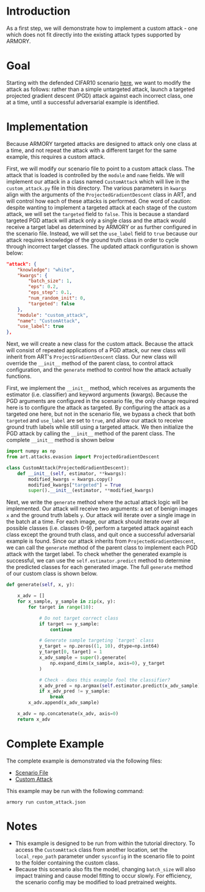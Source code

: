 # Introduction
As a first step, we will demonstrate how to implement a custom attack - one which does not fit directly into the existing attack types supported by ARMORY.

# Goal
Starting with the defended CIFAR10 scenario [here](../official_scenario_configs/cifar10_baseline.json), we want to modify the attack as follows: rather than a simple untargeted attack, launch a targeted projected gradient descent (PGD) attack against each incorrect class, one at a time, until a successful adversarial example is identified.

# Implementation
Because ARMORY targeted attacks are designed to attack only one class at a time, and not repeat the attack with a different target for the same example, this requires a custom attack.

First, we will modify our scenario file to point to a custom attack class.  The attack that is loaded is controlled by the `module` and `name` fields.  We will implement our attack in a class named `CustomAttack` which will live in the `custom_attack.py` file in this directory.  The various parameters in `kwargs` align with the arguments of the `ProjectedGradientDescent` class in ART, and will control how each of these attacks is performed.  One word of caution: despite wanting to implement a targeted attack at each stage of the custom attack, we will set the `targeted` field to `false`.  This is because a standard targeted PGD attack will attack only a single class and the attack would receive a target label as determined by ARMORY or as further configured in the scenario file.  Instead, we will set the `use_label` field to `true` because our attack requires knowledge of the ground truth class in order to cycle through incorrect target classes.  The updated attack configuration is shown below:

```json
"attack": {
    "knowledge": "white",
    "kwargs": {
        "batch_size": 1,
        "eps": 0.2,
        "eps_step": 0.1,
        "num_random_init": 0,
        "targeted": false
    },
    "module": "custom_attack",
    "name": "CustomAttack",
    "use_label": true
},
```

Next, we will create a new class for the custom attack.  Because the attack will consist of repeated applications of a PGD attack, our new class will inherit from ART's `ProjectGradientDescent` class.  Our new class will override the `__init__` method of the parent class, to control attack configuration, and the `generate` method to control how the attack actually functions.

First, we implement the `__init__` method, which receives as arguments the estimator (i.e. classifier) and keyword arguments (kwargs).  Because the PGD arguments are configured in the scenario file, the only change required here is to configure the attack as targeted.  By configuring the attack as a targeted one here, but not in the scenario file, we bypass a check that both `targeted` and `use_label` are set to `true`, and allow our attack to receive ground truth labels while still using a targeted attack.  We then initialize the PGD attack by calling the `__init__` method of the parent class.  The complete `__init__` method is shown below

```python
import numpy as np
from art.attacks.evasion import ProjectedGradientDescent

class CustomAttack(ProjectedGradientDescent):
    def __init__(self, estimator, **kwargs):
        modified_kwargs = kwargs.copy()
        modified_kwargs["targeted"] = True
        super().__init__(estimator, **modified_kwargs)
```

Next, we write the `generate` method where the actual attack logic will be implemented.  Our attack will receive two arguments: a set of benign images `x` and the ground truth labels `y`.  Our attack will iterate over a single image in the batch at a time.  For each image, our attack should iterate over all possible classes (i.e. classes 0-9), perform a targeted attack against each class except the ground truth class, and quit once a successful adversarial example is found.  Since our attack inherits from `ProjectedGradientDescent`, we can call the `generate` method of the parent class to implement each PGD attack with the target label.  To check whether the generated example is successful, we can use the `self.estimator.predict` method to determine the predicted classes for each generated image.  The full `generate` method of our custom class is shown below.

```python
def generate(self, x, y):

    x_adv = []
    for x_sample, y_sample in zip(x, y):
        for target in range(10):

            # Do not target correct class
            if target == y_sample:
                continue

            # Generate sample targeting `target` class
            y_target = np.zeros((1, 10), dtype=np.int64)
            y_target[0, target] = 1
            x_adv_sample = super().generate(
                np.expand_dims(x_sample, axis=0), y_target
            )

            # Check - does this example fool the classifier?
            x_adv_pred = np.argmax(self.estimator.predict(x_adv_sample))
            if x_adv_pred != y_sample:
                break
        x_adv.append(x_adv_sample)

    x_adv = np.concatenate(x_adv, axis=0)
    return x_adv
```

# Complete Example
The complete example is demonstrated via the following files:
* [Scenario File](./custom_attack.json)
* [Custom Attack](./custom_attack.py)

This example may be run with the following command:
```
armory run custom_attack.json
```

# Notes
* This example is designed to be run from within the tutorial directory.  To access the `CustomAttack` class from another location, set the `local_repo_path` parameter under `sysconfig` in the scenario file to point to the folder containing the custom class.
* Because this scenario also fits the model, changing `batch_size` will also impact training and cause model fitting to occur slowly.  For efficiency, the scenario config may be modified to load pretrained weights.
